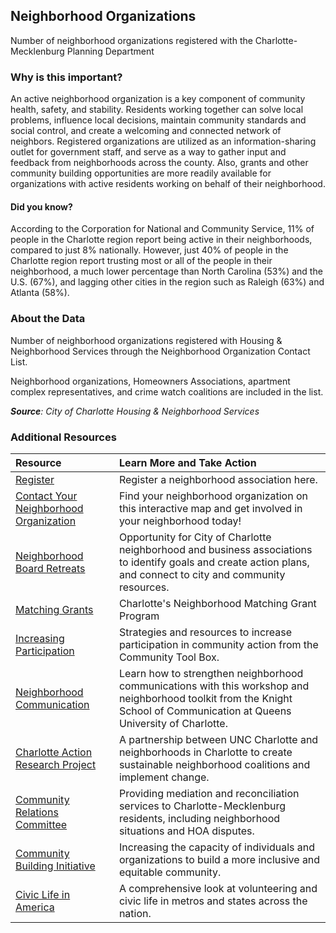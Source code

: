 ## Neighborhood Organizations
Number of neighborhood organizations registered with the Charlotte-Mecklenburg Planning Department

### Why is this important?
An active neighborhood organization is a key component of community health, safety, and stability. Residents working together can solve local problems, influence local decisions, maintain community standards and social control, and create a welcoming and connected network of neighbors. Registered organizations are utilized as an information-sharing outlet for government staff, and serve as a way to gather input and feedback from neighborhoods across the county. Also, grants and other community building opportunities are more readily available for organizations with active residents working on behalf of their neighborhood. 

#### Did you know? 
According to the Corporation for National and Community Service, 11% of people in the Charlotte region report being active in their neighborhoods, compared to just 8% nationally. However, just 40% of people in the Charlotte region report trusting most or all of the people in their neighborhood, a much lower percentage than North Carolina (53%) and the U.S. (67%), and lagging other cities in the region such as Raleigh (63%) and Atlanta (58%). 

### About the Data
Number of neighborhood organizations registered with Housing & Neighborhood Services through the Neighborhood Organization Contact List. 

Neighborhood organizations, Homeowners Associations, apartment complex representatives, and crime watch coalitions are included in the list. 

_**Source**: City of Charlotte Housing & Neighborhood Services_

### Additional Resources
|Resource | Learn More and Take Action | 
|:--- | :--- |
|[Register](http://charlottenc.gov/HNS/CE/CommunityInfo/Pages/Neighborhood-Organization-Contact-List.aspx)| Register a neighborhood association here.
|[Contact Your Neighborhood Organization](http://charlotte.maps.arcgis.com/apps/webappviewer/index.html?id=44f078b6f96f4b3b9772e53909625cb0) |Find your neighborhood organization on this interactive map and get involved in your neighborhood today!
|[Neighborhood Board Retreats](http://charlottenc.gov/HNS/CE/CommunityInfo/Pages/NeighborhoodTrainingPrograms.aspx) |Opportunity for City of Charlotte neighborhood and business associations to identify goals and create action plans, and connect to city and community resources.
|[Matching Grants](http://charlottenc.gov/HNS/CE/CommunityInfo/Pages/default.aspx)| Charlotte's Neighborhood Matching Grant Program
|[Increasing Participation](http://ctb.ku.edu/en/table-of-contents/participation/encouraging-involvement/increase-participation/main) |Strategies and resources to increase participation in community action from the Community Tool Box.
|[Neighborhood Communication](http://digitalcharlotte.org/) |Learn how to strengthen neighborhood communications with this workshop and neighborhood toolkit from the Knight School of Communication at Queens University of Charlotte.
|[Charlotte Action Research Project](http://charp.uncc.edu/) |A partnership between UNC Charlotte and neighborhoods in Charlotte to create sustainable neighborhood coalitions and implement change.
|[Community Relations Committee](http://charlottenc.gov/crc/Pages/default.aspx) |Providing mediation and reconciliation services to Charlotte-Mecklenburg residents, including neighborhood situations and HOA disputes.
|[Community Building Initiative](http://www.communitybuildinginitiative.org/)|Increasing the capacity of individuals and organizations to build a more inclusive and equitable community.
|[Civic Life in America](http://www.volunteeringinamerica.gov/) |A comprehensive look at volunteering and civic life in metros and states across the nation.